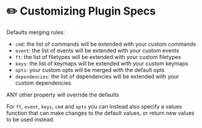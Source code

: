 # ✏️ Customizing Plugin Specs
Defaults merging rules:

- `cmd`: the list of commands will be extended with your custom commands
- `event`: the list of events will be extended with your custom events
- `ft`: the list of filetypes will be extended with your custom filetypes
- `keys`: the list of keymaps will be extended with your custom keymaps
- `opts`: your custom opts will be merged with the default opts
- `dependencies`: the list of dependencies will be extended with your custom dependencies

ANY other property will override the defaults

For `ft`, `event`, `keys`, `cmd` and `opts` you can instead also specify a values function that can make changes to the default values, or return new values to be used instead.
